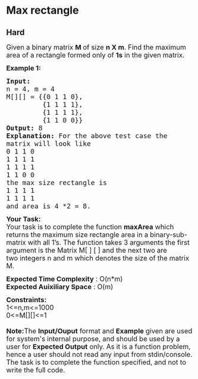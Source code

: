 # Max rectangle
## Hard
<div class="problems_problem_content__Xm_eO"><p><span style="font-size:18px">Given a binary matrix <strong>M </strong>of size <strong>n X m</strong>. Find the maximum area of a rectangle formed only of <strong>1s</strong> in the given matrix. </span></p>

<p><span style="font-size:18px"><strong>Example 1:</strong></span></p>

<pre style="position: relative;"><span style="font-size:18px"><strong>Input:
</strong>n = 4, m = 4
M[][] = {{0 1 1 0},
         {1 1 1 1},
         {1 1 1 1},
         {1 1 0 0}}
<strong>Output: </strong>8<strong>
Explanation: </strong>For the above test case the
matrix will look like
0 1 1 0
1 1 1 1
1 1 1 1
1 1 0 0
the max size rectangle&nbsp;is&nbsp;
1 1 1 1
1 1 1 1
and area is 4 *2 = 8</span><span style="font-size:18px">.</span><div class="open_grepper_editor" title="Edit &amp; Save To Grepper"></div></pre>

<p><span style="font-size:18px"><strong>Your Task:&nbsp;</strong><br>
Your task is to complete the function <strong>maxArea</strong>&nbsp;which returns the maximum size rectangle area in a&nbsp;binary-sub-matrix with all 1’s. The function takes 3 arguments the first argument is&nbsp;the Matrix M[ ] [ ] and the next two are two&nbsp;integers n and m which denotes the size of the matrix M.&nbsp;</span></p>

<p><span style="font-size:18px"><strong>Expected Time Complexity</strong> : O(n*m)<br>
<strong>Expected Auixiliary Space</strong> : O(m)</span></p>

<p><span style="font-size:18px"><strong>Constraints:</strong><br>
1&lt;=n,m&lt;=1000<br>
0&lt;=M[][]&lt;=1<br>
<br>
<strong>Note:</strong>The <strong>Input/Ouput</strong> format and <strong>Example</strong> given are used for system's internal purpose, and should be used by a user for <strong>Expected Output</strong> only. As it is a function problem, hence a user should not read any input from stdin/console. The task is to complete the function specified, and not to write the full code.</span></p>
</div>